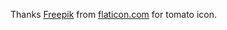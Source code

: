 Thanks [Freepik](http://www.freepik.com) from [flaticon.com](https://www.flaticon.com/) for tomato icon.